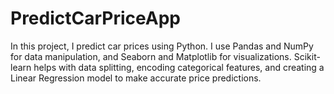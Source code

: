 # PredictCarPriceApp
 In this project, I predict car prices using Python. I use Pandas and NumPy for data manipulation, and Seaborn and Matplotlib for visualizations. Scikit-learn helps with data splitting, encoding categorical features, and creating a Linear Regression model to make accurate price predictions.
